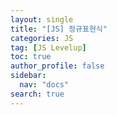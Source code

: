 ```yaml
---
layout: single
title: "[JS] 정규표현식"
categories: JS
tag: [JS Levelup]
toc: true
author_profile: false
sidebar:
  nav: "docs"
search: true
---
```

